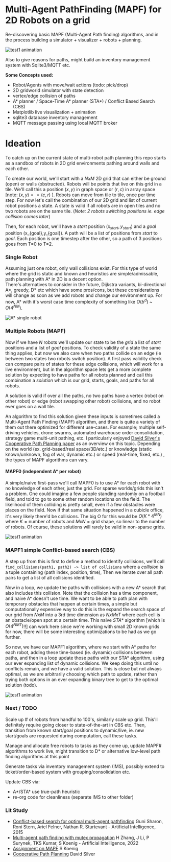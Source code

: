 # Multi-Agent PathFinding (MAPF) for 2D Robots on a grid
Re-discovering basic MAPF (Multi-Agent Path finding) algorithms, and in the process building a simulator + visualizer + robots + planning. 

![test1 animation](dev/test1.gif)

Also to give reasons for paths, might build an inventory management system with Sqlite3/MQTT etc.

**Some Concepts used:**
- Robot/Agents with move/wait actions (todo: pick/drop)
- 2D gridworld simulator with state detection
- vertex/edge collision of paths
- A* planner / Space-Time A* planner (STA*) / Conflict Based Search (CBS)
- Matplotlib live visualization + animation
- sqlite3 database inventory management
- MQTT message passing using local MQTT broker 

# Ideation

To catch up on the current state of multi-robot path planning this repo starts as a sandbox of robots in 2D grid environments pathing around walls and each other.

To create our world, we'll start with a $NxM$ 2D grid that can either be ground (open) or walls (obstructed). Robots will be points that live on this grid in a tile. We'll call this a position $(x,y)$ in graph space or $(r,c)$ in array space [note: $(x,y) == (c, r)$ ]. Robots can move from tile to tile, once per time step. 
For now let's call the combination of our 2D grid and list of current robot positions a state. A state is valid if all robots are in open tiles and no two robots are on the same tile.  (*Note: 2 robots switching positions ie. edge collision comes later*)

Then, for each robot, we'll have a $start$ position $(x_{start},y_{start})$ and a $goal$ position (x_{goal},y_{goal}). A path will be a list of positions from $start$ to $goal$. Each position is one timestep after the other, so a path of 3 positions goes from T=0 to T=2.

### Single Robot
Assuming just one robot, only wall collisions exist. For this type of world  where the grid is static and known and heuristics are simple/admissable, path planning with A* in 2D is a decent option.  
There's alternatives to consider in the future, Dijkstra variants, bi-directional A*, greedy, D* etc which have some pros/cons, but these considerations will change as soon as we add robots and change our environment up. For now, A* with it's worst case time complexity of something like  $O(b^d)$ ~ $O(4^{NM})$. 

![A* single robot](dev/astar_single.gif)

### Multiple Robots (MAPF)
Now if we have $N$ robots we'll update our state to be the $grid$ a list of $start$ positions and a list of $goal$ positions.
To check validity of a state the same thing applies, but now we also care when two paths collide on an edge (ie between two states two robots switch position). A first pass validity check can compare pairs of states for these edge collisions, which will work for a live environment, but in the algorithm space lets get a more complete solution by expecting to have paths for all robots planned and call this combination a $solution$ which is our grid, starts, goals, and paths for all robots. 

A solution is valid if over all the paths, no two paths have a vertex (robot on other robot) or edge (robot swapping other robot) collisions, and no robot ever goes on a wall tile. 

An algorithm to find this solution given these inputs is sometimes called a Multi-Agent Path Finding (MAPF) algorithm, and there is quite a variety of them out there optimized for different use-cases. For example; multiple self-driving vehicles, drone swarms, automated warehouse order consolidation, strategy game multi-unit pathing, etc. I particularly enjoyed [David Silver's Cooperative Path Planning paper](https://www.davidsilver.uk/wp-content/uploads/2020/03/coop-path-AIWisdom.pdf) as an overview on this topic. Depending on the world (ex. grid-based/real space/3D/etc.) or knowledge (static known/unknown, fog of war, dynamic etc.) or speed (real-time, fixed, etc.) , the types of MAPF algorithms can vary. 

#### MAPF0 (independent A* per robot)
A simple/naive first-pass we'll call MAPF0 is to use A* for each robot with no knowledge of each other, just the grid. For sparse worlds/grids this isn't a problem. One could imagine a few people standing randomly on a football field, and told to go to some other random locations on the field. The likelihood of them colliding is pretty small, even if a few obstacles were places on the field. Now if that same situation happened in a cubicle office, it's very likely there'd be collisions. The big O for this would be $O(K* 4^{MN})$ where $K=\text{number of robots}$ and $MxN = \text{grid shape}$, so linear to the number of robots.
Of course, these solutions will rarely be valid in non-sparse grids. 

![test1 animation](dev/mapf0.gif)

### MAPF1 simple Conflict-based search (CBS)
A step up from this is first to define a method to identify collisions, we'll call `find_collisions(path1, path2) -> list of collisions` where a $collision$ is a tuple containing $(\text{path index, position, time})$, Then we iterate over all path pairs to get a list of all collisions identified. 

Now in a loop, we update the paths with collisions with a new A* search that also includes this collision. Note that the collision has a time component, and naive A* doesn't use time. We want to be able to path plan with temporary obstacles that happen at certain times, a simple but computationally expensive way to do this is the expand the search space of our grid from $NxM$ into a 3rd time dimension as $NxMxT$ where each cell is an obstacle/open spot at a certain time. This naive $STA*$ algorithm [which is $O(4^{NMT})$!!] can work here since we're working with small 2D known grids for now, there will be some interesting optimizations to be had as we go further.  

So now, we have our MAPF1 algorithm, where we start with A* paths for each robot, adding these time-based (ie. dynamic) collisions between paths, and then in a loop update those paths with our STA* algorithm, using our ever expanding list of dynamic collisions.  We keep doing this until no conflicts remain, and we have a valid solution. This is close but not always optimal, as we are arbitrarily choosing which path to update, rather than trying both options in an ever expanding binary tree to get to the optimal solution (todo).

![test1 animation](dev/scenario4.gif)

### Next / TODO
Scale up # of robots from handful to 100's, similarly scale up grid. This'll definitely require going closer to state-of-the-art in CBS etc.
Then, transition from known start/goal positions to dynamic/live, ie. new start/goals are requested during computation, call these tasks. 

Manage and allocate free robots to tasks as they come up, update MAPF# algorithms to work live, might transition to D* or alternative low-level path finding algorithms at this point

Generate tasks via inventory management system (IMS), possibly extend to ticket/order-based system with grouping/consolidation etc.

Update CBS via:
- A*/STA* use true-path heuristic
- re-org code for cleanliness (separate IMS to other folder)

### Lit Study

- [Conflict-based search for optimal multi-agent pathfinding](https://doi.org/10.1016/j.artint.2014.11.006) Guni Sharon, Roni Stern, Ariel Felner, Nathan R. Sturtevant - Artificial Intelligence, 2015
- [Multi-agent path finding with mutex propagation](https://doi.org/10.1016/j.artint.2022.103766) H Zhang, J Li, P Surynek, TKS Kumar, S Koenig - Artificial Intelligence, 2022 
- [Assignment on MAPF](http://idm-lab.org/project-p/project.html) S Koenig
- [Cooperative Path Planning](https://www.davidsilver.uk/wp-content/uploads/2020/03/coop-path-AIWisdom.pdf) David Silver